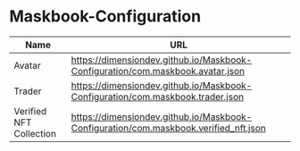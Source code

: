 # Maskbook-Configuration

| Name | URL |
| ---- | --- |
| Avatar | https://dimensiondev.github.io/Maskbook-Configuration/com.maskbook.avatar.json |
| Trader | https://dimensiondev.github.io/Maskbook-Configuration/com.maskbook.trader.json |
| Verified NFT Collection | https://dimensiondev.github.io/Maskbook-Configuration/com.maskbook.verified_nft.json |
